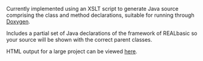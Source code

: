 Currently implemented using an XSLT script to generate Java source comprising the class and method declarations, suitable for running through [Doxygen](http://www.doxygen.org/).

Includes a partial set of Java declarations of the framework of REALbasic so your source will be shown with the correct parent classes.

HTML output for a large project can be viewed [here](http://www.oofile.com.au/rb2doxysample/index.html).